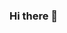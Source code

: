 ### Hi there 👋

<!--
[![Anurag's GitHub stats](https://github-readme-stats.vercel.app/api?username=hideaki-marker)](https://github.com/anuraghazra/github-readme-stats)
-->
